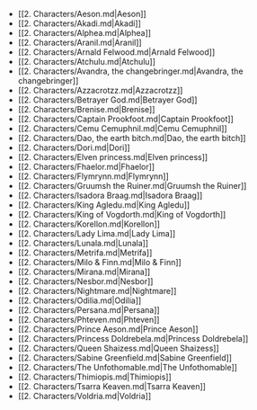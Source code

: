 - [[2. Characters/Aeson.md|Aeson]]
- [[2. Characters/Akadi.md|Akadi]]
- [[2. Characters/Alphea.md|Alphea]]
- [[2. Characters/Aranil.md|Aranil]]
- [[2. Characters/Arnald Felwood.md|Arnald Felwood]]
- [[2. Characters/Atchulu.md|Atchulu]]
- [[2. Characters/Avandra, the changebringer.md|Avandra, the changebringer]]
- [[2. Characters/Azzacrotzz.md|Azzacrotzz]]
- [[2. Characters/Betrayer God.md|Betrayer God]]
- [[2. Characters/Brenise.md|Brenise]]
- [[2. Characters/Captain Prookfoot.md|Captain Prookfoot]]
- [[2. Characters/Cemu Cemuphnil.md|Cemu Cemuphnil]]
- [[2. Characters/Dao, the earth bitch.md|Dao, the earth bitch]]
- [[2. Characters/Dori.md|Dori]]
- [[2. Characters/Elven princess.md|Elven princess]]
- [[2. Characters/Fhaelor.md|Fhaelor]]
- [[2. Characters/Flymrynn.md|Flymrynn]]
- [[2. Characters/Gruumsh the Ruiner.md|Gruumsh the Ruiner]]
- [[2. Characters/Isadora Braag.md|Isadora Braag]]
- [[2. Characters/King Agledu.md|King Agledu]]
- [[2. Characters/King of Vogdorth.md|King of Vogdorth]]
- [[2. Characters/Korellon.md|Korellon]]
- [[2. Characters/Lady Lima.md|Lady Lima]]
- [[2. Characters/Lunala.md|Lunala]]
- [[2. Characters/Metrifa.md|Metrifa]]
- [[2. Characters/Milo & Finn.md|Milo & Finn]]
- [[2. Characters/Mirana.md|Mirana]]
- [[2. Characters/Nesbor.md|Nesbor]]
- [[2. Characters/Nightmare.md|Nightmare]]
- [[2. Characters/Odilia.md|Odilia]]
- [[2. Characters/Persana.md|Persana]]
- [[2. Characters/Phteven.md|Phteven]]
- [[2. Characters/Prince Aeson.md|Prince Aeson]]
- [[2. Characters/Princess Doldrebela.md|Princess Doldrebela]]
- [[2. Characters/Queen Shaizess.md|Queen Shaizess]]
- [[2. Characters/Sabine Greenfield.md|Sabine Greenfield]]
- [[2. Characters/The Unfothomable.md|The Unfothomable]]
- [[2. Characters/Thimiopis.md|Thimiopis]]
- [[2. Characters/Tsarra Keaven.md|Tsarra Keaven]]
- [[2. Characters/Voldria.md|Voldria]]
